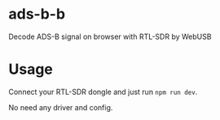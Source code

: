 # ads-b-b

Decode ADS-B signal on browser with RTL-SDR by WebUSB

# Usage

Connect your RTL-SDR dongle and just run `npm run dev`.

No need any driver and config.
